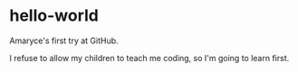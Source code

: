 # hello-world
Amaryce's first try at GitHub.

I refuse to allow my children to teach me coding, so I'm going to learn first.
